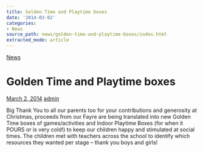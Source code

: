 ```yaml
---
title: Golden Time and Playtime boxes
date: '2014-03-02'
categories:
- News
source_path: news/golden-time-and-playtime-boxes/index.html
extracted_mode: article
---
```

[News](category/news/)

# Golden Time and Playtime boxes

[March 2, 2014](news/golden-time-and-playtime-boxes/) [admin](author/admin/)

Big Thank You to all our parents too for your contributions and generosity at Christmas, proceeds from our Fayre are being translated into new Golden Time boxes of games/activities and Indoor Playtime Boxes (for when it POURS or is very cold!) to keep our children happy and stimulated at social times. The children met with teachers across the school to identify which resources they wanted per stage – thank you boys and girls!
